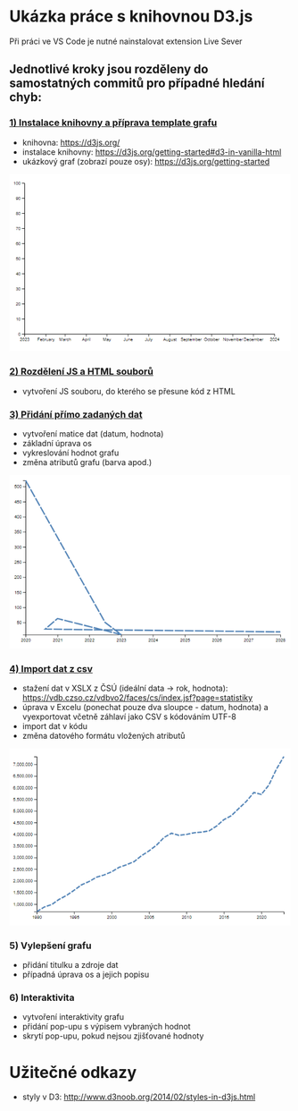 # Ukázka práce s knihovnou D3.js

Při práci ve VS Code je nutné nainstalovat extension Live Sever

## Jednotlivé kroky jsou rozděleny do samostatných commitů pro případné hledání chyb:
### [1) Instalace knihovny a příprava template grafu](https://github.com/frantisekmuzik/YWEK_D3/commit/206a0fbe5cc46cc20e45bfdfb604a4f7081bbd95)
- knihovna: https://d3js.org/
- instalace knihovny: https://d3js.org/getting-started#d3-in-vanilla-html
- ukázkový graf (zobrazí pouze osy): https://d3js.org/getting-started

![](/img/graf1.png)

### [2) Rozdělení JS a HTML souborů](https://github.com/frantisekmuzik/YWEK_D3/commit/ea29841e67628ce8a55b75541bc4c68c738c787e)
- vytvoření JS souboru, do kterého se přesune kód z HTML

### [3) Přidání přímo zadaných dat](https://github.com/frantisekmuzik/YWEK_D3/commit/f694b7d625e5622db3f8f09380e8fda81edf3cec)
- vytvoření matice dat (datum, hodnota)
- základní úprava os
- vykreslování hodnot grafu
- změna atributů grafu (barva apod.)

![](/img/graf2.png)

### [4) Import dat z csv](https://github.com/frantisekmuzik/YWEK_D3/commit/c04123e071413b69d25dce000aecf2435f40d9f6)
- stažení dat v XSLX z ČSÚ (ideální data -> rok, hodnota): https://vdb.czso.cz/vdbvo2/faces/cs/index.jsf?page=statistiky
- úprava v Excelu (ponechat pouze dva sloupce - datum, hodnota) a vyexportovat včetně záhlaví jako CSV s kódováním UTF-8
- import dat v kódu
- změna datového formátu vložených atributů

![](/img/graf3.png)

### 5) Vylepšení grafu
- přidání titulku a zdroje dat
- případná úprava os a jejich popisu

### 6) Interaktivita
- vytvoření interaktivity grafu
- přidání pop-upu s výpisem vybraných hodnot
- skrytí pop-upu, pokud nejsou zjišťované hodnoty

# Užitečné odkazy
- styly v D3: http://www.d3noob.org/2014/02/styles-in-d3js.html